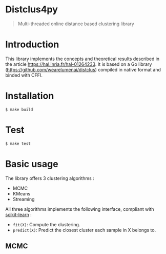 # Distclus4py

> Multi-threaded online distance based clustering library

# Introduction

This library implements the concepts and theoretical results described in the article https://hal.inria.fr/hal-01264233.
It is based on a Go library (https://github.com/wearelumenai/distclus) compiled in native format and binded with CFFI.

# Installation

```
$ make build
```

# Test

```
$ make test
```

# Basic usage

The library offers 3 clustering algorithms :
 - MCMC
 - KMeans
 - Streaming
 
All three algorithms implements the following interface, compliant with [scikit-learn](https://scikit-learn.org) :
 - ```fit(X)```: Compute the clustering.
 - ```predict(X)```: Predict the closest cluster each sample in X belongs to.
 
 ## MCMC
 
 
